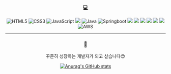  <div align=center>

### :computer:
![HTML5](https://img.shields.io/badge/html5-%23E34F26.svg?style=flat-square&logo=html5&logoColor=white)
![CSS3](https://img.shields.io/badge/css3-%231572B6.svg?style=flat-square&logo=css3&logoColor=white)
![JavaScript](https://img.shields.io/badge/javascript-F7DF1E.svg?style=flat-square&logo=javascript&logoColor=black)
<img src="https://img.shields.io/badge/node.js-339933?style=flat-square&logo=Node.js&logoColor=white">
![Java](https://img.shields.io/badge/java-%23ED8B00.svg?style=flat-square&logo=java&logoColor=white)
![Springboot](https://img.shields.io/badge/springboot-6DB33F.svg?style=flat-square&logo=springboot&logoColor=white)
<img src="https://img.shields.io/badge/jQuery-0769AD?style=flat-square&logo=jQuery&logoColor=white"/>
<img src="https://img.shields.io/badge/React-61DAFB?style=flat-square&logo=React&logoColor=black"/>
<img src="https://img.shields.io/badge/Vue-4FC08D?style=flat-square&logo=Vue.js&logoColor=black"/>
<img src="https://img.shields.io/badge/PHP-777BB4?style=flat-square&logo=PHP&logoColor=white"/>
<img src="https://img.shields.io/badge/Java-007396?style=flat-square&logo=Java&logoColor=white"/>
<img src="https://img.shields.io/badge/Python-3776AB?style=flat-square&logo=Python&logoColor=white"/>
![AWS](https://img.shields.io/badge/AmazonAWS-232F3E.svg?style=flat-square&logo=AmazonAWS&logoColor=white)

------------
### 🐣

꾸준히 성장하는 개발자가 되고 싶습니다😊

[![Anurag's GitHub stats](https://github-readme-stats.vercel.app/api?username=yuhyeon99)](https://github.com/yuhyeon99/github-readme-stats)

</div>
